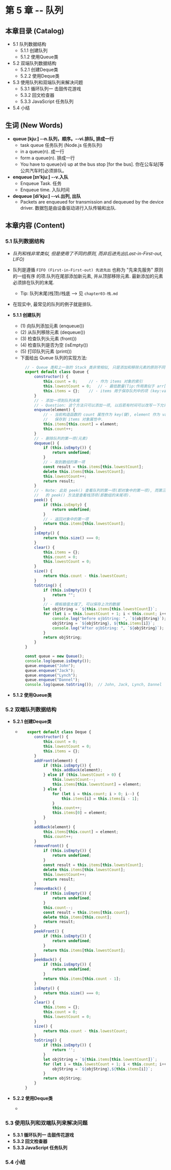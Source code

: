 # 第 5 章 -- 队列

## 本章目录 (Catalog)
- 5.1 队列数据结构
    + 5.1.1 创建队列
    + 5.1.2 使用Queue类
- 5.2 双端队列数据结构
    + 5.2.1 创建Deque类
    + 5.2.2 使用Deque类
- 5.3 使用队列和双端队列来解决问题
    + 5.3.1 循环队列一 击鼓传花游戏
    + 5.3.2 回文检查器
    + 5.3.3 JavaScript 任务队列
- 5.4 小结


## 生词 (New Words)
- **queue [kjuː] --n.队列，顺序。--vi.排队, 排成一行**
    + task queue 任务队列 (Node.js 任务队列)
    + in a queue(n). 成一行
    + form a queue(n). 排成一行
    + You have to queue(vi) up at the bus stop [for the bus].
        你在公车站[等公共汽车时]必须排队。
- **enqueue [ɪn'kjuː] --v.入队**
    + Enqueue Task. 任务
    + Enqueue time. 入队时间
- **dequeue [di'kju:] --vi.出列, 出队**
    + Packets are enqueued for transmission and dequeued by the device driver.
      数据包是由设备驱动进行入队传输和出队.
      


## 本章内容 (Content)
### 5.1 队列数据结构
- *队列和栈非常类似, 但是使用了不同的原则, 而非后进先出(Last-in-First-out, LIFO)*
- 队列是遵循 `FIFO (First-in-First-out) 先进先出` 也称为 "先来先服务" 原则的一组有序
  的项.队列在尾部添加新元素, 并从顶部移除元素. 最新添加的元素必须排在队列的末尾.
  
  + Tip: 队列末尾(栈顶)/栈底 --> 见 `chapter03-栈.md`
- 在现实中, 最常见的队列的例子就是排队.  
- **5.1.1 创建队列**
    + (1) 向队列添加元素 (enqueue())
    + (2) 从队列移除元素 (dequeue())
    + (3) 检查队列头元素 (front())
    + (4) 检查队列是否为空 (isEmpty())
    + (5) 打印队列元素 (print())
    + 下面给出 Queue 队列的实现方法:
      ```javascript
        // - Queue 类和上一张的 Stack 类非常相似, 只是添加和移除元素的原则不同.
        export default class Queue {
            constructor() {
                this.count = 0;     // - 作为 items 对象的索引
                this.lowestCount = 0;   // - 最低数量(Tip:作用类似于 arr[0] 总取第一项)
                this.items = {};    // - items 用于保存队列中的项 (key:value 结构)
            }
            // - 添加一项到队列末尾 
            // - Question: 这个方法只可以添加一项, 以后若有时间可以改写一下允许添加多项.
            enqueue(element) {
                // - 当前构造函数的 count 属性作为 key(键), element 作为 value(值), 
                //   保存到 items 对象属性中.
                this.items[this.count] = element;
                this.count++;
            }
            // - 删除队列的第一项(元素)
            dequeue() {
                if (this.isEmpty()) {
                    return undefined;
                }
                // - 取到数组的第一项
                const result = this.items[this.lowestCount];
                delete this.items[this.lowestCount];
                this.lowestCount++;
                return result;
            }
            // - Note: 此处 peek() 查看队列的第一项(即对象中的第一项), 而第三章 Stack 类
            //   的 peek() 方法是查看栈顶项(即数组的末尾项).
            peek() {
                if (this.isEmpty) {
                    return undefined;
                }
                // - 返回对象中的第一项
                return this.items[this.lowestCount];
            }
            isEmpty() {
                return this.size() === 0;
            }
            clear() {
                this.items = {};
                this.count = 0;
                this.lowestCount = 0;
            }
            size() {
                return this.count - this.lowestCount;
            }
            toString() {
                if (this.isEmpty()) {
                    return "";
                }
                // - 模板插值太强了, 可以保存上次的数据
                let objString = `${this.items[this.lowestCount]}`;
                for (let i = this.lowestCount + 1; i < this.count; i++) {
                    console.log("before ojbString: ", `${objString}`);
                    objString = `${objString}, ${this.items[i]}`;
                    console.log("After ojbString: ", `${objString}`);
                }
                return objString;
            }
        }

        const queue = new Queue();
        console.log(queue.isEmpty());
        queue.enqueue("John");
        queue.enqueue("Jack");
        queue.enqueue("Lynch");
        queue.enqueue("Dannel");
        console.log(queue.toString());  // John, Jack, Lynch, Dannel
      ```
- **5.1.2 使用Queue类**

### 5.2 双端队列数据结构
- **5.2.1 创建Deque类**
    + ```javascript
         export default class Deque {
            constructor() {
                this.count = 0;
                this.lowestCount = 0;
                this.items = {};
            }
            addFront(element) {
                if (this.isEmpty()) {
                    this.addBack(element);
                } else if (this.lowestCount > 0) {
                    this.lowestCount--;
                    this.items[this.lowestCount] = element;
                } else {
                    for (let i = this.count; i > 0; i--) {
                        this.items[i] = this.items[i - 1];
                    }
                    this.count++;
                    this.items[0] = element;
                }
            }
            addBack(element) {
                this.items[this.count] = element;
                this.count++;
            }
            removeFront() {
                if (this.isEmpty()) {
                    return undefined;
                }
                const result = this.items[this.lowestCount];
                delete this.items[this.lowestCount];
                this.lowestCount++;
                return result;
            }
            removeBack() {
                if (this.isEmpty()) {
                    return undefined;
                }
                this.count--;
                const result = this.items[this.count];
                delete this.items[this.count];
                return result;
            }
            peekFront() {
                if (this.isEmpty()) {
                    return undefined;
                }
                return this.items[this.lowestCount];
            }
            peekBack() {
                if (this.isEmpty()) {
                    return undefined;
                }
                return this.items[this.count - 1];
            }
            isEmpty() {
                return this.size() === 0;
            }
            clear() {
                this.items = {};
                this.count = 0;
                this.lowestCount = 0;
            }
            size() {
                return this.count - this.lowestCount;
            }
            toString() {
                if (this.isEmpty()) {
                    return '';
                }
                let objString = `${this.items[this.lowestCount]}`;
                for (let i = this.lowestCount + 1; i < this.count; i++) {
                    objString = `${objString},${this.items[i]}`;
                }
                return objString;
            }
        }
      ```
- **5.2.2 使用Deque类**
    + ```javascript
        
      ```

### 5.3 使用队列和双端队列来解决问题
- **5.3.1 循环队列一 击鼓传花游戏**
- **5.3.2 回文检查器**
- **5.3.3 JavaScript 任务队列**

### 5.4 小结


